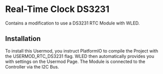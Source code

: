 # Real-Time Clock DS3231

Contains a modification to use a DS3231 RTC Module with WLED.

## Installation 

To install this Usermod, you instruct PlatformIO to compile the Project with the USERMOD_RTC_DS3231 flag.
WLED then automatically provides you with settings on the Usermod Page.
The Module is connected to the Controller via the I2C Bus.